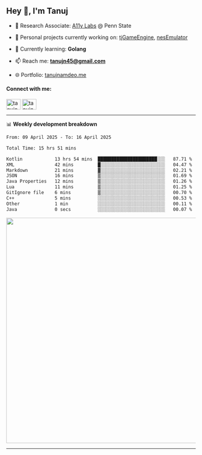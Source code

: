 <h2>Hey 👋, I'm Tanuj</h2>

- 🔬 Research Associate: [A11y Labs](https://a11y.ist.psu.edu/) @ Penn State 

- 🔭 Personal projects currently working on: [tjGameEngine](https://github.com/tanujn45/tjGameEngine), [nesEmulator](https://github.com/tanujn45/nesEmulator)

- 🌱 Currently learning: **Golang**

- 📫 Reach me: **tanujn45@gmail.com**

- 🌐 Portfolio: [tanujnamdeo.me](https://tanujnamdeo.me/)

<h4 align="left">Connect with me:</h4>
<p align="left">
<a href="https://twitter.com/tanujn45" target="blank"><img align="center" src="https://raw.githubusercontent.com/rahuldkjain/github-profile-readme-generator/master/src/images/icons/Social/twitter.svg" alt="tanujn45" height="28" width="38" /></a>
<a href="https://linkedin.com/in/tanujn45" target="blank"><img align="center" src="https://raw.githubusercontent.com/rahuldkjain/github-profile-readme-generator/master/src/images/icons/Social/linked-in-alt.svg" alt="tanujn45" height="28" width="38" /></a>
</p>

-------

📊 **Weekly development breakdown**
<!--START_SECTION:waka-->

```txt
From: 09 April 2025 - To: 16 April 2025

Total Time: 15 hrs 51 mins

Kotlin            13 hrs 54 mins  ██████████████████████░░░   87.71 %
XML               42 mins         █░░░░░░░░░░░░░░░░░░░░░░░░   04.47 %
Markdown          21 mins         ▓░░░░░░░░░░░░░░░░░░░░░░░░   02.21 %
JSON              16 mins         ▒░░░░░░░░░░░░░░░░░░░░░░░░   01.69 %
Java Properties   12 mins         ▒░░░░░░░░░░░░░░░░░░░░░░░░   01.26 %
Lua               11 mins         ▒░░░░░░░░░░░░░░░░░░░░░░░░   01.25 %
GitIgnore file    6 mins          ▒░░░░░░░░░░░░░░░░░░░░░░░░   00.70 %
C++               5 mins          ░░░░░░░░░░░░░░░░░░░░░░░░░   00.53 %
Other             1 min           ░░░░░░░░░░░░░░░░░░░░░░░░░   00.11 %
Java              0 secs          ░░░░░░░░░░░░░░░░░░░░░░░░░   00.07 %
```

<!--END_SECTION:waka-->

<img src="https://wakatime.com/share/@018e9abd-1aa4-4aa6-9db7-5ca3b999e810/4650b67a-98aa-46b4-b598-3d8a2451f0df.svg" width="600"/>

-------
